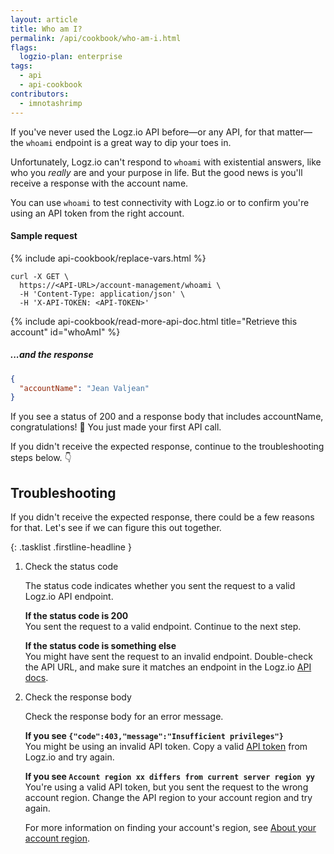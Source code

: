 ```yaml
---
layout: article
title: Who am I?
permalink: /api/cookbook/who-am-i.html
flags:
  logzio-plan: enterprise
tags:
  - api
  - api-cookbook
contributors:
  - imnotashrimp
---
```


If you've never used the Logz.io API before—or any API, for that matter—the `whoami` endpoint is a great way to dip your toes in.

Unfortunately, Logz.io can't respond to `whoami` with existential answers, like who you _really_ are and your purpose in life.
But the good news is you'll receive a response with the account name.

You can use `whoami` to test connectivity with Logz.io or to confirm you're using an API token from the right account.

#### Sample request

{% include api-cookbook/replace-vars.html %}

```shell
curl -X GET \
  https://<API-URL>/account-management/whoami \
  -H 'Content-Type: application/json' \
  -H 'X-API-TOKEN: <API-TOKEN>'
```

{% include api-cookbook/read-more-api-doc.html title="Retrieve this account" id="whoAmI" %}

##### ...and the response

```json
{
  "accountName": "Jean Valjean"
}
```

If you see a status of 200 and a response body that includes accountName, congratulations! 🎉 You just made your first API call.

If you didn't receive the expected response, continue to the troubleshooting steps below. 👇

## Troubleshooting

If you didn't receive the expected response, there could be a few reasons for that.
Let's see if we can figure this out together.

{: .tasklist .firstline-headline }
1. Check the status code

    The status code indicates whether you sent the request to a valid Logz.io API endpoint.

    **If the status code is 200** <br />
    You sent the request to a valid endpoint.
    Continue to the next step.

    **If the status code is something else** <br />
    You might have sent the request to an invalid endpoint.
    Double-check the API URL, and make sure it matches an endpoint in the Logz.io [API docs]({{site.baseurl}}/api/).

2. Check the response body

    Check the response body for an error message.

    **If you see `{"code":403,"message":"Insufficient privileges"}`** <br />
    You might be using an invalid API token.
    Copy a valid [API token](https://app.logz.io/#/dashboard/settings/api-tokens) from Logz.io and try again.

    **If you see `Account region xx differs from current server region yy`** <br />
    You're using a valid API token, but you sent the request to the wrong account region.
    Change the API region to your account region and try again. <br />

    For more information on finding your account's region, see [About your account region]({{site.baseurl}}/user-guide/accounts/about-your-account-region.html).